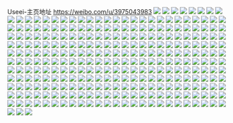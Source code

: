 Useei-主页地址 https://weibo.com/u/3975043983 
![](https://wx4.sinaimg.cn/mw2000/ecee5b8fgy1h7usc0tow8j228z2zyhdu.jpg) 
![](https://wx4.sinaimg.cn/mw2000/ecee5b8fgy1h7usdglnrcj22c03401l0.jpg) 
![](https://wx4.sinaimg.cn/mw2000/ecee5b8fgy1h7usbwfsatj21qp2bkb29.jpg) 
![](https://wx4.sinaimg.cn/mw2000/ecee5b8fgy1h7usc4pzzsj224c2tshdu.jpg) 
![](https://wx4.sinaimg.cn/mw2000/ecee5b8fgy1h7usbxf1mij21hc1z61c4.jpg) 
![](https://wx4.sinaimg.cn/mw2000/ecee5b8fgy1h7usc1qo6fj221u2rgkjl.jpg) 
![](https://wx4.sinaimg.cn/mw2000/ecee5b8fgy1h7usehc2t8j22c03404qq.jpg) 
![](https://wx4.sinaimg.cn/mw2000/ecee5b8fgy1h7usc5jr91j21o02804qp.jpg) 
![](https://wx4.sinaimg.cn/mw2000/ecee5b8fgy1h7usek4jfhj22c0340qv6.jpg) 
![](https://wx4.sinaimg.cn/mw2000/ecee5b8fgy1h7ngvo0qzij229s312npe.jpg) 
![](https://wx4.sinaimg.cn/mw2000/ecee5b8fgy1h7ngwa5pj6j223p2sx1kz.jpg) 
![](https://wx4.sinaimg.cn/mw2000/ecee5b8fgy1h7ngwct3thj222p2rlqv6.jpg) 
![](https://wx4.sinaimg.cn/mw2000/ecee5b8fgy1h7ngvv1lpij22an327qv7.jpg) 
![](https://wx4.sinaimg.cn/mw2000/ecee5b8fgy1h7ngvx8et1j22562uy7wi.jpg) 
![](https://wx4.sinaimg.cn/mw2000/ecee5b8fgy1h7ngw5bavbj22c0340e82.jpg) 
![](https://wx4.sinaimg.cn/mw2000/ecee5b8fgy1h7ngw2yw91j2290300qv6.jpg) 
![](https://wx4.sinaimg.cn/mw2000/ecee5b8fgy1h7ngvrbsmsj223x2t8b2b.jpg) 
![](https://wx4.sinaimg.cn/mw2000/ecee5b8fgy1h7ngw7nucmj21zk2mokjm.jpg) 
![](https://wx4.sinaimg.cn/mw2000/ecee5b8fgy1h7ij2ozd6uj22562uwqv9.jpg) 
![](https://wx4.sinaimg.cn/mw2000/ecee5b8fgy1h7ij2qne6xj227o2y87wk.jpg) 
![](https://wx4.sinaimg.cn/mw2000/ecee5b8fgy1h7ij2xurgwj22c0340u10.jpg) 
![](https://wx4.sinaimg.cn/mw2000/ecee5b8fgy1h7ij2sdw0mj21mr26chdu.jpg) 
![](https://wx4.sinaimg.cn/mw2000/ecee5b8fgy1h7ij2uru76j21xa2keb2b.jpg) 
![](https://wx4.sinaimg.cn/mw2000/ecee5b8fgy1h7ij2vifv8j20wn19p19e.jpg) 
![](https://wx4.sinaimg.cn/mw2000/ecee5b8fgy1h7iivx0mlpj22c0340npe.jpg) 
![](https://wx4.sinaimg.cn/mw2000/ecee5b8fgy1h7iivyn81wj2290300kjn.jpg) 
![](https://wx4.sinaimg.cn/mw2000/ecee5b8fgy1h7iivzsrrij22c03401kz.jpg) 
![](https://wx4.sinaimg.cn/mw2000/ecee5b8fgy1h7iit1zd0dj21le2u0qv6.jpg) 
![](https://wx4.sinaimg.cn/mw2000/ecee5b8fgy1h7iit4g5ktj21le2u0e84.jpg) 
![](https://wx4.sinaimg.cn/mw2000/ecee5b8fgy1h7iit64n7oj21le2u0kjm.jpg) 
![](https://wx4.sinaimg.cn/mw2000/ecee5b8fgy1h7iivn78m7j225d2v5hdw.jpg) 
![](https://wx4.sinaimg.cn/mw2000/ecee5b8fgy1h7iivvjea3j22bk33f1l2.jpg) 
![](https://wx4.sinaimg.cn/mw2000/ecee5b8fgy1h7iivp59joj21o0280npd.jpg) 
![](https://wx4.sinaimg.cn/mw2000/ecee5b8fgy1h7iit71e0rj21sc2ds1ky.jpg) 
![](https://wx4.sinaimg.cn/mw2000/ecee5b8fgy1h7iit9ua5sj22c0340kjo.jpg) 
![](https://wx4.sinaimg.cn/mw2000/ecee5b8fgy1h7iitdeayzj22bk33f1l2.jpg) 
![](https://wx4.sinaimg.cn/mw2000/ecee5b8fly1h7emf0toi3j21j92awnpd.jpg) 
![](https://wx4.sinaimg.cn/mw2000/ecee5b8fly1h7emfoxpspj226v2x67wk.jpg) 
![](https://wx4.sinaimg.cn/mw2000/ecee5b8fgy1h7fgpcktzuj22c034uqv6.jpg) 
![](https://wx4.sinaimg.cn/mw2000/ecee5b8fly1h7fgpum9ytj22c033zu0y.jpg) 
![](https://wx4.sinaimg.cn/mw2000/ecee5b8fly1h7emayqaz6j223u2tkqv8.jpg) 
![](https://wx4.sinaimg.cn/mw2000/ecee5b8fly1h7fgq9td80j2290300npi.jpg) 
![](https://wx4.sinaimg.cn/mw2000/ecee5b8fgy1h7fgoxryy0j22c03407wj.jpg) 
![](https://wx4.sinaimg.cn/mw2000/ecee5b8fgy1h7fgqco2mnj220e2orhdt.jpg) 
![](https://wx4.sinaimg.cn/mw2000/ecee5b8fgy1h7fgqhjp7sj21n826yqv5.jpg) 
![](https://wx4.sinaimg.cn/mw2000/ecee5b8fly1h7em7xqw9sj22412tdnpe.jpg) 
![](https://wx4.sinaimg.cn/mw2000/ecee5b8fgy1h7fgqjqu7oj2290300qv6.jpg) 
![](https://wx4.sinaimg.cn/mw2000/ecee5b8fgy1h7fgqocp03j224j2u2kjn.jpg) 
![](https://wx4.sinaimg.cn/mw2000/ecee5b8fgy1h7fgqqrfe2j21ye2lue82.jpg) 
![](https://wx4.sinaimg.cn/mw2000/ecee5b8fgy1h7aywtqr1tj227v2yh1d3.jpg) 
![](https://wx4.sinaimg.cn/mw2000/ecee5b8fgy1h7ayvqjkbjj22aq32c7wj.jpg) 
![](https://wx4.sinaimg.cn/mw2000/ecee5b8fgy1h7ayu9nawlj229930dwte.jpg) 
![](https://wx4.sinaimg.cn/mw2000/ecee5b8fgy1h7ayuzyvddj227q2yab2b.jpg) 
![](https://wx4.sinaimg.cn/mw2000/ecee5b8fgy1h7ayv7j1q9j22512uphdu.jpg) 
![](https://wx4.sinaimg.cn/mw2000/ecee5b8fgy1h7ayw8nvuzj225y2ws4qr.jpg) 
![](https://wx4.sinaimg.cn/mw2000/ecee5b8fgy1h774wxet37j22dc35sb2j.jpg) 
![](https://wx4.sinaimg.cn/mw2000/ecee5b8fgy1h774xjm9zgj22dc35s1l7.jpg) 
![](https://wx4.sinaimg.cn/mw2000/ecee5b8fgy1h774xehdadj22dc35s7wr.jpg) 
![](https://wx4.sinaimg.cn/mw2000/ecee5b8fgy1h774x3tvmlj22342s5npd.jpg) 
![](https://wx4.sinaimg.cn/mw2000/ecee5b8fgy1h774x4zd5zj220y2pagwz.jpg) 
![](https://wx4.sinaimg.cn/mw2000/ecee5b8fgy1h774wyn79qj226g2wlhdt.jpg) 
![](https://wx4.sinaimg.cn/mw2000/ecee5b8fgy1h774xmekxhj225c2v31ky.jpg) 
![](https://wx4.sinaimg.cn/mw2000/ecee5b8fgy1h774x9llk4j22dc35sb2j.jpg) 
![](https://wx4.sinaimg.cn/mw2000/ecee5b8fgy1h774xlbl19j22bb332gsn.jpg) 
![](https://wx4.sinaimg.cn/mw2000/ecee5b8fgy1h774ysbi0qj225j2ve4qs.jpg) 
![](https://wx4.sinaimg.cn/mw2000/ecee5b8fgy1h774yv8cexj22c0340b2c.jpg) 
![](https://wx4.sinaimg.cn/mw2000/ecee5b8fgy1h774yphfssj22bb3324qq.jpg) 
![](https://wx4.sinaimg.cn/mw2000/ecee5b8fgy1h6s5gxhtpsj225y2vy1kz.jpg) 
![](https://wx4.sinaimg.cn/mw2000/ecee5b8fgy1h6s5gnhuguj22dc35s4qy.jpg) 
![](https://wx4.sinaimg.cn/mw2000/ecee5b8fgy1h6s5gp6i5pj224r2ucb2a.jpg) 
![](https://wx4.sinaimg.cn/mw2000/ecee5b8fgy1h6s5gq11esj228c2z4x6p.jpg) 
![](https://wx4.sinaimg.cn/mw2000/ecee5b8fgy1h6s5grelwtj22b032oqv5.jpg) 
![](https://wx4.sinaimg.cn/mw2000/ecee5b8fgy1h6s5h3vmt0j22c0340x6r.jpg) 
![](https://wx4.sinaimg.cn/mw2000/ecee5b8fgy1h6s5gfofeaj20ua1cxq7x.jpg) 
![](https://wx4.sinaimg.cn/mw2000/ecee5b8fgy1h6s59cpq46j2290300hdv.jpg) 
![](https://wx4.sinaimg.cn/mw2000/ecee5b8fgy1h6s59dwenij216o1kw4qp.jpg) 
![](https://wx4.sinaimg.cn/mw2000/ecee5b8fgy1h6s59jaqkij22c03401kz.jpg) 
![](https://wx4.sinaimg.cn/mw2000/ecee5b8fgy1h6s59es3egj22a031cb29.jpg) 
![](https://wx4.sinaimg.cn/mw2000/ecee5b8fgy1h6s59onfbvj227l2y4x6q.jpg) 
![](https://wx4.sinaimg.cn/mw2000/ecee5b8fgy1h6s59qeu80j22762xkhdu.jpg) 
![](https://wx4.sinaimg.cn/mw2000/ecee5b8fgy1h6s59ti6zfj22c0340tt2.jpg) 
![](https://wx4.sinaimg.cn/mw2000/ecee5b8fgy1h6s59xatevj21ok2zyhdt.jpg) 
![](https://wx4.sinaimg.cn/mw2000/ecee5b8fgy1h6s5a3tx2tj21r0340hdu.jpg) 
![](https://wx4.sinaimg.cn/mw2000/ecee5b8fgy1h6s59zj6t7j21pc31ju0y.jpg) 
![](https://wx4.sinaimg.cn/mw2000/ecee5b8fgy1h6s59vay62j21c92dsqv5.jpg) 
![](https://wx4.sinaimg.cn/mw2000/ecee5b8fgy1h6s59mtmp3j22462tvu0y.jpg) 
![](https://wx4.sinaimg.cn/mw2000/ecee5b8fgy1h6s59l657cj22762xlhdu.jpg) 
![](https://wx4.sinaimg.cn/mw2000/ecee5b8fgy1h6s599vsuoj22db35se89.jpg) 
![](https://wx4.sinaimg.cn/mw2000/ecee5b8fgy1h6s5aacchwj22cw35skju.jpg) 
![](https://wx4.sinaimg.cn/mw2000/ecee5b8fgy1h6s5a4t7r0j21r0340hdu.jpg) 
![](https://wx4.sinaimg.cn/mw2000/ecee5b8fgy1h6s5a0zqlhj21r0340b2c.jpg) 
![](https://wx4.sinaimg.cn/mw2000/ecee5b8fgy1h6s5a2oosnj21r0340kjn.jpg) 
![](https://wx4.sinaimg.cn/mw2000/ecee5b8fgy1h6cbqbrnsgj22aa31pb2b.jpg) 
![](https://wx4.sinaimg.cn/mw2000/ecee5b8fgy1h6cbqs7ouqj224s2udu0y.jpg) 
![](https://wx4.sinaimg.cn/mw2000/ecee5b8fgy1h6cbpzbu31j21o02804qp.jpg) 
![](https://wx4.sinaimg.cn/mw2000/ecee5b8fgy1h6cbqep8zij222u2rg1kx.jpg) 
![](https://wx4.sinaimg.cn/mw2000/ecee5b8fgy1h6cbqqgsfqj220g2om4ip.jpg) 
![](https://wx4.sinaimg.cn/mw2000/ecee5b8fgy1h6cbqkt36zj22a931o7wj.jpg) 
![](https://wx4.sinaimg.cn/mw2000/ecee5b8fgy1h6cbqmjudhj227a2xqtn6.jpg) 
![](https://wx4.sinaimg.cn/mw2000/ecee5b8fgy1h6cbqo1gpjj226e2wi7ug.jpg) 
![](https://wx4.sinaimg.cn/mw2000/ecee5b8fgy1h64uvg9aw3j220o2owkjl.jpg) 
![](https://wx4.sinaimg.cn/mw2000/ecee5b8fgy1h64uvcyoiuj228n2zj7wh.jpg) 
![](https://wx4.sinaimg.cn/mw2000/ecee5b8fgy1h64uvi7f4dj21o02801ky.jpg) 
![](https://wx4.sinaimg.cn/mw2000/ecee5b8fgy1h64uvzko6vj21gk2qjn26.jpg) 
![](https://wx4.sinaimg.cn/mw2000/ecee5b8fgy1h64un8r49cj229j30qe82.jpg) 
![](https://wx4.sinaimg.cn/mw2000/ecee5b8fgy1h64un6u1i4j22db35s14u.jpg) 
![](https://wx4.sinaimg.cn/mw2000/ecee5b8fgy1h64urskb0hj223h2sm1l0.jpg) 
![](https://wx4.sinaimg.cn/mw2000/ecee5b8fgy1h64urqwzocj225f2v8n81.jpg) 
![](https://wx4.sinaimg.cn/mw2000/ecee5b8fgy1h64urtjcs8j222s2rpnpd.jpg) 
![](https://wx4.sinaimg.cn/mw2000/ecee5b8fgy1h5rgqdzc23j22dc35sx6z.jpg) 
![](https://wx4.sinaimg.cn/mw2000/ecee5b8fgy1h5rgq5stpzj22dc35se8b.jpg) 
![](https://wx4.sinaimg.cn/mw2000/ecee5b8fgy1h5rgq7y1ifj22362s8kjm.jpg) 
![](https://wx4.sinaimg.cn/mw2000/ecee5b8fgy1h5r4ms6t7dj22dc35s1l5.jpg) 
![](https://wx4.sinaimg.cn/mw2000/ecee5b8fgy1h5r4n2kpd0j22db35snpm.jpg) 
![](https://wx4.sinaimg.cn/mw2000/ecee5b8fgy1h5r4mo77okj22ao32a4gd.jpg) 
![](https://wx4.sinaimg.cn/mw2000/ecee5b8fgy1h5r4nfnrjcj22dc35s1l5.jpg) 
![](https://wx4.sinaimg.cn/mw2000/ecee5b8fgy1h5r4nkch9vj22dc35se8a.jpg) 
![](https://wx4.sinaimg.cn/mw2000/ecee5b8fgy1h5rgqh34qpj227j2y14qr.jpg) 
![](https://wx4.sinaimg.cn/mw2000/ecee5b8fgy1h5kjlz1woxj21o0280e81.jpg) 
![](https://wx4.sinaimg.cn/mw2000/ecee5b8fgy1h5kjm0n210j223n2sv4qq.jpg) 
![](https://wx4.sinaimg.cn/mw2000/ecee5b8fgy1h5kjm1sb7jj22c03404qq.jpg) 
![](https://wx4.sinaimg.cn/mw2000/ecee5b8fgy1h5kjm43a94j224s2ud7wi.jpg) 
![](https://wx4.sinaimg.cn/mw2000/ecee5b8fgy1h5kjm5z9c3j226u2x54qr.jpg) 
![](https://wx4.sinaimg.cn/mw2000/ecee5b8fgy1h5kjmaely9j22c0340npd.jpg) 
![](https://wx4.sinaimg.cn/mw2000/ecee5b8fgy1h5kjmbqwlrj225d2v51ky.jpg) 
![](https://wx4.sinaimg.cn/mw2000/ecee5b8fgy1h5kjmdiya0j229w317qv6.jpg) 
![](https://wx4.sinaimg.cn/mw2000/ecee5b8fgy1h5kjmg4d5cj20xc3qau0x.jpg) 
![](https://wx4.sinaimg.cn/mw2000/ecee5b8fgy1h5kjmi8a2mj20xc3q6qv5.jpg) 
![](https://wx4.sinaimg.cn/mw2000/ecee5b8fgy1h5kjmjivzvj224r2ub1ky.jpg) 
![](https://wx4.sinaimg.cn/mw2000/ecee5b8fgy1h5kjmkgce6j22562uukjl.jpg) 
![](https://wx4.sinaimg.cn/mw2000/ecee5b8fgy1h5dcuf2sdoj22b732wqv6.jpg) 
![](https://wx4.sinaimg.cn/mw2000/ecee5b8fgy1h5dcjf7p7fj226a2wdu0x.jpg) 
![](https://wx4.sinaimg.cn/mw2000/ecee5b8fgy1h5dcus6i1hj22c0340u0z.jpg) 
![](https://wx4.sinaimg.cn/mw2000/ecee5b8fgy1h5dcjun9l8j2291302kjn.jpg) 
![](https://wx4.sinaimg.cn/mw2000/ecee5b8fgy1h5dcv1quzzj223k2srkjm.jpg) 
![](https://wx4.sinaimg.cn/mw2000/ecee5b8fgy1h5dcudk1xpj221t2qfqv6.jpg) 
![](https://wx4.sinaimg.cn/mw2000/ecee5b8fgy1h5dcv5zzahj222c2r44qq.jpg) 
![](https://wx4.sinaimg.cn/mw2000/ecee5b8fgy1h5dcjg6x4zj21xx2l8hdt.jpg) 
![](https://wx4.sinaimg.cn/mw2000/ecee5b8fgy1h5dcks225uj22c0340x6r.jpg) 
![](https://wx4.sinaimg.cn/mw2000/ecee5b8fgy1h5dckbemimj22c0340hdw.jpg) 
![](https://wx4.sinaimg.cn/mw2000/ecee5b8fgy1h5cybjk8dqj220n2ouu0x.jpg) 
![](https://wx4.sinaimg.cn/mw2000/ecee5b8fgy1h5cybae7ccj22012o1e82.jpg) 
![](https://wx4.sinaimg.cn/mw2000/ecee5b8fgy1h5cybhwlslj21yh2mb1ky.jpg) 
![](https://wx4.sinaimg.cn/mw2000/ecee5b8fgy1h5cybo4uw4j22c0340b2b.jpg) 
![](https://wx4.sinaimg.cn/mw2000/ecee5b8fgy1h5cybqafjoj22c03404qq.jpg) 
![](https://wx4.sinaimg.cn/mw2000/ecee5b8fgy1h5cy1qsxc4j21o02804qp.jpg) 
![](https://wx4.sinaimg.cn/mw2000/ecee5b8fgy1h5cyc0oevcj22ap32jhdu.jpg) 
![](https://wx4.sinaimg.cn/mw2000/ecee5b8fgy1h5cybe9xwgj226g1mu1ky.jpg) 
![](https://wx4.sinaimg.cn/mw2000/ecee5b8fgy1h58ogfoe75j21o02807wi.jpg) 
![](https://wx4.sinaimg.cn/mw2000/ecee5b8fgy1h58ofya67xj22c0340npe.jpg) 
![](https://wx4.sinaimg.cn/mw2000/ecee5b8fgy1h58ofv4zfmj22382scb2a.jpg) 
![](https://wx4.sinaimg.cn/mw2000/ecee5b8fgy1h58og1vuk1j226y2x9b2a.jpg) 
![](https://wx4.sinaimg.cn/mw2000/ecee5b8fgy1h58ofqdl6aj226p2wxqv6.jpg) 
![](https://wx4.sinaimg.cn/mw2000/ecee5b8fgy1h58okipgh0j21z52mvx6p.jpg) 
![](https://wx4.sinaimg.cn/mw2000/ecee5b8fgy1h58okc9hnnj22c0340qv9.jpg) 
![](https://wx4.sinaimg.cn/mw2000/ecee5b8fgy1h58okkvfv0j216o1kw1kx.jpg) 
![](https://wx4.sinaimg.cn/mw2000/ecee5b8fgy1h58oklx1paj21hb1yzk63.jpg) 
![](https://wx4.sinaimg.cn/mw2000/ecee5b8fgy1h58ogqtk5qj223l2t54qq.jpg) 
![](https://wx4.sinaimg.cn/mw2000/ecee5b8fgy1h58okqpy9rj21o0280x6p.jpg) 
![](https://wx4.sinaimg.cn/mw2000/ecee5b8fgy1h58oksxh0fj222k2reu0x.jpg) 
![](https://wx4.sinaimg.cn/mw2000/ecee5b8fgy1h58okvix5gj21xg2klkjl.jpg) 
![](https://wx4.sinaimg.cn/mw2000/ecee5b8fgy1h4rob814d9j213y1ha4n0.jpg) 
![](https://wx4.sinaimg.cn/mw2000/ecee5b8fgy1h4rob9uxkkj228t2zqkjm.jpg) 
![](https://wx4.sinaimg.cn/mw2000/ecee5b8fgy1h4robulw6cj22bb332qv7.jpg) 
![](https://wx4.sinaimg.cn/mw2000/ecee5b8fgy1h4robjg6dlj22bb332x6q.jpg) 
![](https://wx4.sinaimg.cn/mw2000/ecee5b8fgy1h4rob8nqg7j21o0280x5u.jpg) 
![](https://wx4.sinaimg.cn/mw2000/ecee5b8fgy1h4robofhruj224s2ude83.jpg) 
![](https://wx4.sinaimg.cn/mw2000/ecee5b8fgy1h4rob74ks2j227l2y3b2a.jpg) 
![](https://wx4.sinaimg.cn/mw2000/ecee5b8fgy1h4roc1e8ojj226e2wie82.jpg) 
![](https://wx4.sinaimg.cn/mw2000/ecee5b8fgy1h4robrzgq7j22bb3311kz.jpg) 
![](https://wx4.sinaimg.cn/mw2000/ecee5b8fgy1h4robfrmk7j229f30jkjn.jpg) 
![](https://wx4.sinaimg.cn/mw2000/ecee5b8fgy1h4robbqtmlj22bb332x6q.jpg) 
![](https://wx4.sinaimg.cn/mw2000/ecee5b8fgy1h4robp60alj21l52477wh.jpg) 
![](https://wx4.sinaimg.cn/mw2000/ecee5b8fgy1h4robdlt4sj22bb3321kz.jpg) 
![](https://wx4.sinaimg.cn/mw2000/ecee5b8fgy1h4robhq2hmj22732xfe82.jpg) 
![](https://wx4.sinaimg.cn/mw2000/ecee5b8fgy1h4robkz6wmj225v2vukjm.jpg) 
![](https://wx4.sinaimg.cn/mw2000/ecee5b8fgy1h4robm8ciej225f2v8npd.jpg) 
![](https://wx4.sinaimg.cn/mw2000/ecee5b8fgy1h4nuyvlx2xj22c0340e85.jpg) 
![](https://wx4.sinaimg.cn/mw2000/ecee5b8fgy1h4nuylnd96j222n33zb2a.jpg) 
![](https://wx4.sinaimg.cn/mw2000/ecee5b8fgy1h4lwwykvzjj22ab31ru0y.jpg) 
![](https://wx4.sinaimg.cn/mw2000/ecee5b8fgy1h4lwx3j5ooj22472tlx6r.jpg) 
![](https://wx4.sinaimg.cn/mw2000/ecee5b8fgy1h4lwx73emsj22c0340e83.jpg) 
![](https://wx4.sinaimg.cn/mw2000/ecee5b8fgy1h4lwxb9ocwj22c0340u0z.jpg) 
![](https://wx4.sinaimg.cn/mw2000/ecee5b8fgy1h4lwxfas5sj22c0340npg.jpg) 
![](https://wx4.sinaimg.cn/mw2000/ecee5b8fgy1h4lwxqfdtcj21lq24znpd.jpg) 
![](https://wx4.sinaimg.cn/mw2000/ecee5b8fgy1h4lwxm8lh6j225n2vjb2c.jpg) 
![](https://wx4.sinaimg.cn/mw2000/ecee5b8fgy1h4lwxp6wuej22c0340x6s.jpg) 
![](https://wx4.sinaimg.cn/mw2000/ecee5b8fgy1h4lwxyywb2j21y42li1kz.jpg) 
![](https://wx4.sinaimg.cn/mw2000/ecee5b8fgy1h4lwxgxlm4j220i30shdu.jpg) 
![](https://wx4.sinaimg.cn/mw2000/ecee5b8fgy1h4lwxk8u2aj222m33xb2c.jpg) 
![](https://wx4.sinaimg.cn/mw2000/ecee5b8fgy1h4lwxri9egj21o0281u0x.jpg) 
![](https://wx4.sinaimg.cn/mw2000/ecee5b8fgy1h4lwxu8d9aj21ud2ghx6r.jpg) 
![](https://wx4.sinaimg.cn/mw2000/ecee5b8fgy1h4lwwwu5f3j21uu2h4hdv.jpg) 
![](https://wx4.sinaimg.cn/mw2000/ecee5b8fgy1h47d5avnyvj21up2gxqv5.jpg) 
![](https://wx4.sinaimg.cn/mw2000/ecee5b8fgy1h47d5ovcxwj224i2u0npd.jpg) 
![](https://wx4.sinaimg.cn/mw2000/ecee5b8fgy1h47d6d2fjuj224x2uk1ky.jpg) 
![](https://wx4.sinaimg.cn/mw2000/ecee5b8fgy1h47d5j4iluj21zc2n4e82.jpg) 
![](https://wx4.sinaimg.cn/mw2000/ecee5b8fgy1h47d5fihu8j20vt16fdtr.jpg) 
![](https://wx4.sinaimg.cn/mw2000/ecee5b8fgy1h47d4tfuq8j225w2vub2a.jpg) 
![](https://wx4.sinaimg.cn/mw2000/ecee5b8fgy1h47d5gz3dwj224c2tsu0y.jpg) 
![](https://wx4.sinaimg.cn/mw2000/ecee5b8fgy1h47d5ep9g8j22be1qjqv6.jpg) 
![](https://wx4.sinaimg.cn/mw2000/ecee5b8fgy1h3wjhkbxwnj225j2vd1ky.jpg) 
![](https://wx4.sinaimg.cn/mw2000/ecee5b8fgy1h3x9ze0xfgj22c0340kjn.jpg) 
![](https://wx4.sinaimg.cn/mw2000/ecee5b8fgy1h3x9zi8qi1j228w2zvu0x.jpg) 
![](https://wx4.sinaimg.cn/mw2000/ecee5b8fgy1h3x9zl2dzoj22722xfnpe.jpg) 
![](https://wx4.sinaimg.cn/mw2000/ecee5b8fgy1h3x9zcewmoj22c0340x6r.jpg) 
![](https://wx4.sinaimg.cn/mw2000/ecee5b8fgy1h3wjhj4cr4j21o0280kjl.jpg) 
![](https://wx4.sinaimg.cn/mw2000/ecee5b8fgy1h3x9zgb28hj225s2vqb2b.jpg) 
![](https://wx4.sinaimg.cn/mw2000/ecee5b8fgy1h3x9zhakqvj21vd2hukjl.jpg) 
![](https://wx4.sinaimg.cn/mw2000/ecee5b8fgy1h3x9zn60c7j22c0340e83.jpg) 
![](https://wx4.sinaimg.cn/mw2000/ecee5b8fgy1h3x9znzqrgj21o0281kjl.jpg) 
![](https://wx4.sinaimg.cn/mw2000/ecee5b8fgy1h3wjhibd3lj225o2vkqv6.jpg) 
![](https://wx4.sinaimg.cn/mw2000/ecee5b8fgy1h3xa24val1j22bb3324qr.jpg) 
![](https://wx4.sinaimg.cn/mw2000/ecee5b8fgy1h3ofiuhjk1j21o0280npd.jpg) 
![](https://wx4.sinaimg.cn/mw2000/ecee5b8fgy1h3ofj0271gj227r2yde83.jpg) 
![](https://wx4.sinaimg.cn/mw2000/ecee5b8fgy1h3ofiwkselj21o02801ky.jpg) 
![](https://wx4.sinaimg.cn/mw2000/ecee5b8fgy1h3ofj3xbjdj225t2vre83.jpg) 
![](https://wx4.sinaimg.cn/mw2000/ecee5b8fgy1h3ofj6nye1j223w2t6npf.jpg) 
![](https://wx4.sinaimg.cn/mw2000/ecee5b8fgy1h3mkigasm3j22c0340hdv.jpg) 
![](https://wx4.sinaimg.cn/mw2000/ecee5b8fgy1h3mkidimnfj21o0280kjl.jpg) 
![](https://wx4.sinaimg.cn/mw2000/ecee5b8fgy1h3mkcpzm6aj22c0340e83.jpg) 
![](https://wx4.sinaimg.cn/mw2000/ecee5b8fgy1h3mkni2gp8j21ua2gc1ky.jpg) 
![](https://wx4.sinaimg.cn/mw2000/ecee5b8fgy1h3mkneqxcfj21th2f8u0x.jpg) 
![](https://wx4.sinaimg.cn/mw2000/ecee5b8fgy1h3mkd1mq1jj22c0340e83.jpg) 
![](https://wx4.sinaimg.cn/mw2000/ecee5b8fgy1h3mkcybelpj225i2vde82.jpg) 
![](https://wx4.sinaimg.cn/mw2000/ecee5b8fgy1h3mkcws3krj22372sp4qr.jpg) 
![](https://wx4.sinaimg.cn/mw2000/ecee5b8fgy1h3mkiihztnj227m2y6qv6.jpg) 
![](https://wx4.sinaimg.cn/mw2000/ecee5b8fgy1h3mkibv16gj21es1vp1kx.jpg) 
![](https://wx4.sinaimg.cn/mw2000/ecee5b8fgy1h3mkcuwmmjj22482u2hdv.jpg) 
![](https://wx4.sinaimg.cn/mw2000/ecee5b8fgy1h3mkclx0zfj21vb2hyu0y.jpg) 
![](https://wx4.sinaimg.cn/mw2000/ecee5b8fgy1h3mkinf9cmj21t72fb1kz.jpg) 
![](https://wx4.sinaimg.cn/mw2000/ecee5b8fgy1h3mkkcqlb9j224g2tykjm.jpg) 
![](https://wx4.sinaimg.cn/mw2000/ecee5b8fgy1h36ygwf345j22492uq4qr.jpg) 
![](https://wx4.sinaimg.cn/mw2000/ecee5b8fgy1h36ygzpb1pj22c0340qv8.jpg) 
![](https://wx4.sinaimg.cn/mw2000/ecee5b8fgy1h387l45028j229y31a1kz.jpg) 
![](https://wx4.sinaimg.cn/mw2000/ecee5b8fgy1h36yh1ea5pj228p2xv1kz.jpg) 
![](https://wx4.sinaimg.cn/mw2000/ecee5b8fgy1h36yh3wnhaj22832ysu0y.jpg) 
![](https://wx4.sinaimg.cn/mw2000/ecee5b8fgy1h36ygu6rc9j222w2s44qq.jpg) 
![](https://wx4.sinaimg.cn/mw2000/ecee5b8fgy1h370dx77nxj21ur2hk4qr.jpg) 
![](https://wx4.sinaimg.cn/mw2000/ecee5b8fgy1h387l1ox9rj227h2yz4qt.jpg) 
![](https://wx4.sinaimg.cn/mw2000/ecee5b8fgy1h387p8wjq8j224v2uyb2a.jpg) 
![](https://wx4.sinaimg.cn/mw2000/ecee5b8fgy1h387p5vv8bj223w2tjb2a.jpg) 
![](https://wx4.sinaimg.cn/mw2000/ecee5b8fgy1h387phyis4j229u314kjm.jpg) 
![](https://wx4.sinaimg.cn/mw2000/ecee5b8fgy1h387pklxkzj228e2z7x6q.jpg) 
![](https://wx4.sinaimg.cn/mw2000/ecee5b8fgy1h387pmuyxej22c0340x6q.jpg) 
![](https://wx4.sinaimg.cn/mw2000/ecee5b8fgy1h2xs13r0xvj225a2vse82.jpg) 
![](https://wx4.sinaimg.cn/mw2000/ecee5b8fgy1h2xs1678dkj226s2x2npe.jpg) 
![](https://wx4.sinaimg.cn/mw2000/ecee5b8fgy1h2xs1bf8nxj22c0340e83.jpg) 
![](https://wx4.sinaimg.cn/mw2000/ecee5b8fgy1h2xs0rvijcj227x2sshdu.jpg) 
![](https://wx4.sinaimg.cn/mw2000/ecee5b8fgy1h2xs10bl74j21o0280x6p.jpg) 
![](https://wx4.sinaimg.cn/mw2000/ecee5b8fgy1h2xs1dj87uj22442th1kz.jpg) 
![](https://wx4.sinaimg.cn/mw2000/ecee5b8fgy1h2xs1fep6xj220r2lb1ky.jpg) 
![](https://wx4.sinaimg.cn/mw2000/ecee5b8fgy1h2xs0wx9s0j22812zmnpe.jpg) 
![](https://wx4.sinaimg.cn/mw2000/ecee5b8fgy1h2xs0td55xj229830le82.jpg) 
![](https://wx4.sinaimg.cn/mw2000/ecee5b8fgy1h2xs0vde8aj226s2xphdu.jpg) 
![](https://wx4.sinaimg.cn/mw2000/ecee5b8fgy1h2xs0z33ckj227q2yahdu.jpg) 
![](https://wx4.sinaimg.cn/mw2000/ecee5b8fgy1h2xs0xs0m9j21o0280qv5.jpg) 
![](https://wx4.sinaimg.cn/mw2000/ecee5b8fgy1h2xs11b584j21o0280b29.jpg) 
![](https://wx4.sinaimg.cn/mw2000/ecee5b8fgy1h2xs12fssfj22c0340b2a.jpg) 
![](https://wx4.sinaimg.cn/mw2000/ecee5b8fgy1h2xs17p6jaj226x2x8npe.jpg) 
![](https://wx4.sinaimg.cn/mw2000/ecee5b8fgy1h2xs19seofj221a2pqkjm.jpg) 
![](https://wx4.sinaimg.cn/mw2000/ecee5b8fgy1h2s50regq9j21o0281b29.jpg) 
![](https://wx4.sinaimg.cn/mw2000/ecee5b8fgy1h2s50sn2uhj21o0281hdt.jpg) 
![](https://wx4.sinaimg.cn/mw2000/ecee5b8fgy1h2s50jey3gj221a2pqkjm.jpg) 
![](https://wx4.sinaimg.cn/mw2000/ecee5b8fgy1h2s50lwr4yj221z2r91ky.jpg) 
![](https://wx4.sinaimg.cn/mw2000/ecee5b8fgy1h2s50kodbsj21o0280hdt.jpg) 
![](https://wx4.sinaimg.cn/mw2000/ecee5b8fgy1h2jlkjksb8j22c03401kz.jpg) 
![](https://wx4.sinaimg.cn/mw2000/ecee5b8fgy1h2jlj6q4bcj22923021kz.jpg) 
![](https://wx4.sinaimg.cn/mw2000/ecee5b8fgy1h2jlj8ybubj22bd335b2a.jpg) 
![](https://wx4.sinaimg.cn/mw2000/ecee5b8fgy1h2jlk6c8wqj21vw2ij7wi.jpg) 
![](https://wx4.sinaimg.cn/mw2000/ecee5b8fgy1h2jlk9w94ij21vr2icb2a.jpg) 
![](https://wx4.sinaimg.cn/mw2000/ecee5b8fgy1h2jlk49oduj228n300kjm.jpg) 
![](https://wx4.sinaimg.cn/mw2000/ecee5b8fgy1h2jlk8150pj227y2ymb2a.jpg) 
![](https://wx4.sinaimg.cn/mw2000/ecee5b8fgy1h2jljmxcmbj22652w8b2a.jpg) 
![](https://wx4.sinaimg.cn/mw2000/ecee5b8fgy1h2jljjjf5tj221o2q84qq.jpg) 
![](https://wx4.sinaimg.cn/mw2000/ecee5b8fgy1h2ejghdmsxj229x318qv7.jpg) 
![](https://wx4.sinaimg.cn/mw2000/ecee5b8fgy1h2fevj3at8j21yz2mnhdu.jpg) 
![](https://wx4.sinaimg.cn/mw2000/ecee5b8fgy1h2fevlngsij20n00uon4v.jpg) 
![](https://wx4.sinaimg.cn/mw2000/ecee5b8fgy1h2fh23he4pj22692wchdv.jpg) 
![](https://wx4.sinaimg.cn/mw2000/ecee5b8fgy1h2dnitqdojj21zn2njx6p.jpg) 
![](https://wx4.sinaimg.cn/mw2000/ecee5b8fgy1h2fev2zrzzj21o0280kjl.jpg) 
![](https://wx4.sinaimg.cn/mw2000/ecee5b8fgy1h2dnj7gzqij21o0280u0x.jpg) 
![](https://wx4.sinaimg.cn/mw2000/ecee5b8fgy1h2dnj0e635j22c0340u0z.jpg) 
![](https://wx4.sinaimg.cn/mw2000/ecee5b8fgy1h2dniyhn7sj22c0340npg.jpg) 
![](https://wx4.sinaimg.cn/mw2000/ecee5b8fgy1h2dnivwykjj22c03404qs.jpg) 
![](https://wx4.sinaimg.cn/mw2000/ecee5b8fgy1h2dnj22m1yj22c0340kjm.jpg) 
